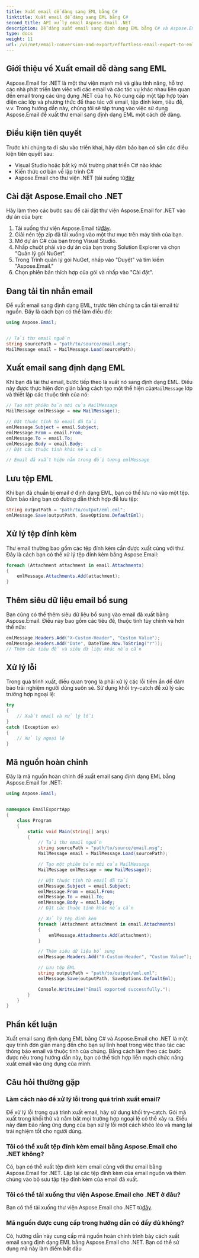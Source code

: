 ```yaml
---
title: Xuất email dễ dàng sang EML bằng C#
linktitle: Xuất email dễ dàng sang EML bằng C#
second_title: API xử lý email Aspose.Email .NET
description: Dễ dàng xuất email sang định dạng EML bằng C# và Aspose.Email cho .NET. Tìm hiểu từng bước với các ví dụ về mã nguồn.
type: docs
weight: 11
url: /vi/net/email-conversion-and-export/effortless-email-export-to-eml-using-csharp/
---
```


## Giới thiệu về Xuất email dễ dàng sang EML

Aspose.Email for .NET là một thư viện mạnh mẽ và giàu tính năng, hỗ trợ các nhà phát triển làm việc với các email và các tác vụ khác nhau liên quan đến email trong các ứng dụng .NET của họ. Nó cung cấp một tập hợp toàn diện các lớp và phương thức để thao tác với email, tệp đính kèm, tiêu đề, v.v. Trong hướng dẫn này, chúng tôi sẽ tập trung vào việc sử dụng Aspose.Email để xuất thư email sang định dạng EML một cách dễ dàng.

## Điều kiện tiên quyết

Trước khi chúng ta đi sâu vào triển khai, hãy đảm bảo bạn có sẵn các điều kiện tiên quyết sau:

- Visual Studio hoặc bất kỳ môi trường phát triển C# nào khác
- Kiến thức cơ bản về lập trình C#
-  Aspose.Email cho thư viện .NET (tải xuống từ[đây](https://downloads.aspose.com/email/net)

## Cài đặt Aspose.Email cho .NET

Hãy làm theo các bước sau để cài đặt thư viện Aspose.Email for .NET vào dự án của bạn:

1.  Tải xuống thư viện Aspose.Email từ[đây](https://releases.aspose.com/email/net).
2. Giải nén tệp zip đã tải xuống vào một thư mục trên máy tính của bạn.
3. Mở dự án C# của bạn trong Visual Studio.
4. Nhấp chuột phải vào dự án của bạn trong Solution Explorer và chọn "Quản lý gói NuGet".
5. Trong Trình quản lý gói NuGet, nhấp vào "Duyệt" và tìm kiếm "Aspose.Email."
6. Chọn phiên bản thích hợp của gói và nhấp vào "Cài đặt".

## Đang tải tin nhắn email

Để xuất email sang định dạng EML, trước tiên chúng ta cần tải email từ nguồn. Đây là cách bạn có thể làm điều đó:

```csharp
using Aspose.Email;


// Tải thư email nguồn
string sourcePath = "path/to/source/email.msg";
MailMessage email = MailMessage.Load(sourcePath);
```

## Xuất email sang định dạng EML

 Khi bạn đã tải thư email, bước tiếp theo là xuất nó sang định dạng EML. Điều này được thực hiện đơn giản bằng cách tạo một thể hiện của`MailMessage` lớp và thiết lập các thuộc tính của nó:

```csharp
// Tạo một phiên bản mới của MailMessage
MailMessage emlMessage = new MailMessage();

// Đặt thuộc tính từ email đã tải
emlMessage.Subject = email.Subject;
emlMessage.From = email.From;
emlMessage.To = email.To;
emlMessage.Body = email.Body;
// Đặt các thuộc tính khác nếu cần

// Email đã xuất hiện nằm trong đối tượng emlMessage
```

## Lưu tệp EML

Khi bạn đã chuẩn bị email ở định dạng EML, bạn có thể lưu nó vào một tệp. Đảm bảo rằng bạn có đường dẫn thích hợp để lưu tệp:

```csharp
string outputPath = "path/to/output/eml.eml";
emlMessage.Save(outputPath, SaveOptions.DefaultEml);
```

## Xử lý tệp đính kèm

Thư email thường bao gồm các tệp đính kèm cần được xuất cùng với thư. Đây là cách bạn có thể xử lý tệp đính kèm bằng Aspose.Email:

```csharp
foreach (Attachment attachment in email.Attachments)
{
    emlMessage.Attachments.Add(attachment);
}
```

## Thêm siêu dữ liệu email bổ sung

Bạn cũng có thể thêm siêu dữ liệu bổ sung vào email đã xuất bằng Aspose.Email. Điều này bao gồm các tiêu đề, thuộc tính tùy chỉnh và hơn thế nữa:

```csharp
emlMessage.Headers.Add("X-Custom-Header", "Custom Value");
emlMessage.Headers.Add("Date", DateTime.Now.ToString("r"));
// Thêm các tiêu đề và siêu dữ liệu khác nếu cần
```

## Xử lý lỗi

Trong quá trình xuất, điều quan trọng là phải xử lý các lỗi tiềm ẩn để đảm bảo trải nghiệm người dùng suôn sẻ. Sử dụng khối try-catch để xử lý các trường hợp ngoại lệ:

```csharp
try
{
    // Xuất email và xử lý lỗi
}
catch (Exception ex)
{
    // Xử lý ngoại lệ
}
```

## Mã nguồn hoàn chỉnh

Đây là mã nguồn hoàn chỉnh để xuất email sang định dạng EML bằng Aspose.Email for .NET:

```csharp
using Aspose.Email;


namespace EmailExportApp
{
    class Program
    {
        static void Main(string[] args)
        {
            // Tải thư email nguồn
            string sourcePath = "path/to/source/email.msg";
            MailMessage email = MailMessage.Load(sourcePath);

            // Tạo một phiên bản mới của MailMessage
            MailMessage emlMessage = new MailMessage();

            // Đặt thuộc tính từ email đã tải
            emlMessage.Subject = email.Subject;
            emlMessage.From = email.From;
            emlMessage.To = email.To;
            emlMessage.Body = email.Body;
            // Đặt các thuộc tính khác nếu cần

            // Xử lý tệp đính kèm
            foreach (Attachment attachment in email.Attachments)
            {
                emlMessage.Attachments.Add(attachment);
            }

            // Thêm siêu dữ liệu bổ sung
            emlMessage.Headers.Add("X-Custom-Header", "Custom Value");

            // Lưu tệp EML
            string outputPath = "path/to/output/eml.eml";
            emlMessage.Save(outputPath, SaveOptions.DefaultEml);

            Console.WriteLine("Email exported successfully.");
        }
    }
}
```

## Phần kết luận

Xuất email sang định dạng EML bằng C# và Aspose.Email cho .NET là một quy trình đơn giản mang đến cho bạn sự linh hoạt trong việc thao tác các thông báo email và thuộc tính của chúng. Bằng cách làm theo các bước được nêu trong hướng dẫn này, bạn có thể tích hợp liền mạch chức năng xuất email vào ứng dụng của mình.

## Câu hỏi thường gặp

### Làm cách nào để xử lý lỗi trong quá trình xuất email?

Để xử lý lỗi trong quá trình xuất email, hãy sử dụng khối try-catch. Gói mã xuất trong khối thử và nắm bắt mọi trường hợp ngoại lệ có thể xảy ra. Điều này đảm bảo rằng ứng dụng của bạn xử lý lỗi một cách khéo léo và mang lại trải nghiệm tốt cho người dùng.

### Tôi có thể xuất tệp đính kèm email bằng Aspose.Email cho .NET không?

Có, bạn có thể xuất tệp đính kèm email cùng với thư email bằng Aspose.Email for .NET. Lặp lại các tệp đính kèm của email nguồn và thêm chúng vào bộ sưu tập tệp đính kèm của email đã xuất.

### Tôi có thể tải xuống thư viện Aspose.Email cho .NET ở đâu?

 Bạn có thể tải xuống thư viện Aspose.Email cho .NET từ[đây](https://downloads.aspose.com/email/net).

### Mã nguồn được cung cấp trong hướng dẫn có đầy đủ không?

Có, hướng dẫn này cung cấp mã nguồn hoàn chỉnh trình bày cách xuất email sang định dạng EML bằng Aspose.Email cho .NET. Bạn có thể sử dụng mã này làm điểm bắt đầu